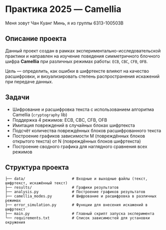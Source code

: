 # Практика 2025 — Camellia
Меня зовут Чан Куанг Минь, я из группы 6313-100503В

## Описание проекта

Данный проект создан в рамках экспериментально-исследовательской практики и направлен на изучение поведения симметричного блочного шифра **Camellia** при различных режимах работы: `ECB`, `CBC`, `CFB`, `OFB`.

Цель — определить, как ошибки в шифртексте влияют на качество расшифровки, и визуализировать степень распространения искажений при передаче данных.

## Задачи

- Шифрование и расшифровка текста с использованием алгоритма Camellia (`cryptography` lib)
- Поддержка 4 режимов: ECB, CBC, CFB, OFB
- Имитация повреждений в случайных блоках шифртекста
- Подсчёт количества повреждённых блоков расшифрованного текста
- Построение графиков зависимости M (повреждённых блоков открытого текста) от N (повреждённых блоков шифртекста)
- Построение сводного графика для наглядного сравнения всех режимов

## Структура проекта

```
├── data/                     # Входные и выходные файлы (текст, шифртекст, искажённый текст)
├── results/                  # Графики результатов
├── analysis.py               # Построение графиков результатов
├── camellia_modes.py         # Шифрование и расшифровка в различных режимах
├── error_simulation.py       # Функции для внесения искажений в шифртекст
├── main.py                   # Главный скрипт запуска эксперимента
└── requirements.txt          # Список зависимостей для установки окружения
```